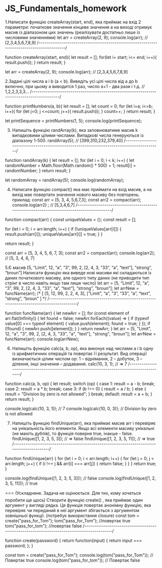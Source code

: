 # JS_Fundamentals_homework
1.Написати функцію createArray(start, end), яка приймає на вхід 2 параметри:
початкове значення
кінцеве значення
а на виході отримує масив із діапазоном цих значень (реалізувати достатньо лише із числовими значеннями)
let arr = createArray(2, 9);
console.log(arr); // [2,3,4,5,6,7,8,9]
/--------------------------------------------------------------------------------------------/

function createArray(start, end){
  let result = [];
  for(let i= start; i<= end; i++){
    result.push(i);
  }
  return result;
}

let arr = createArray(2, 9);
console.log(arr); // [2,3,4,5,6,7,8,9]

2.Задані цілі числа a і b (a < b). Виведіть усі цілі числа від a до b включно, при цьому a виводится 1 раз, число а+1 - два рази і т.д.
// 1,2,2,3,3,3...
/--------------------------------------------------------------------------------------------/

function printNumbers(a, b){
  let result = [];
  let count = 0;
    for (let i=a; i<=b; i++){
      for (let j=0; j <=count; j++){
        result.push(i);
      }
      count++;
    }
  return result;
}

let printSequence = printNumbers(1, 5);
console.log(printSequence);

3. Напишіть функцію randArray(k), яка заповнюватиме масив k випадковими цілими числами. Випадкові числа генеруються із діапазону 1-500.
randArray(5);  // [399,310,232,379,40]
/--------------------------------------------------------------------------------------------/

function randArray(k) {
  let result = [];
  for (let i = 0; i < k; i++) {
    let randomNumber = Math.floor(Math.random() * 500) + 1;
    result[i] = randomNumber;
  }
  return result;
}

let randomArray = randArray(5);
console.log(randomArray);

4. Написати функцію compact() яка має приймати на вхід масив, а на вихід має повертати значення нового масиву без повторень.
приклад:
const arr = [5, 3, 4, 5,6,7,3];
const arr2 = compact(arr);
console.log(arr2) ; // [5,3,4,6,7]
/--------------------------------------------------------------------------------------------/

function compact(arr) {
  const uniqueValues = {};
  const result = [];

  for (let i = 0; i < arr.length; i++) {
    if (!uniqueValues[arr[i]]) {
      result.push(arr[i]);
      uniqueValues[arr[i]] = true;
    }
  }

  return result;
}

const arr = [5, 3, 4, 5, 6, 7, 3];
const arr2 = compact(arr);
console.log(arr2); // [5, 3, 4, 6, 7]

5.Є масив [5, “Limit”, 12, “a”, “3”, 99, 2, [2, 4, 3, “33”, “a”, “text”], “strong”, “broun”]
Написати функцію яка виведе нові масиви які складаються із даних початкового масиву, але одного типу даних (не приводити тип стрінг в число навіть якщо там лише число)
let  arr = [5, “Limit”, 12, “a”, “3”, 99, 2, [2, 4, 3, “33”, “a”, “text”], “strong”, “broun”];
let arrNew = funcName(arr);
/* 
[
[5, 12, 99, 2, 2, 4, 3],
[”Limit”, “a”, “3”, “33”, “a”, “text”, “strong”, “broun”
] 
*/
/--------------------------------------------------------------------------------------------/

function funcName(arr) {
    let newArr = [];
    for (const element of arr.flat(Infinity)) {
        let found = false;
        newArr.forEach((value) => {
            if (typeof value[0] === typeof element) {
                value.push(element);
                found = true;
            }
        });
        if (!found) {
            newArr.push([element]);
        }
    }
    return newArr;
}
let arr = [5, "Limit", 12, "a", "3", 99, 2, [2, 4, 3, "33", "a", "text"], "strong", "broun"];
let arrNew = funcName(arr);
console.log(arrNew);

6. Напишіть функцію calc(a, b, op), яка виконує над числами a і b одну із арифметичних операцій та повертає її результат. Вид операції визначається цілим числом op: 1 – віднімання, 2 – добуток, 3 – ділення, інші значення – додавання.
calc(10, 3, 1); // => 7
/--------------------------------------------------------------------------------------------/

function calc(a, b, op) {
  let result;
  switch (op) {
    case 1:
      result = a - b;
      break;
    case 2:
      result = a * b;
      break;
    case 3:
      if (b !== 0) {
        result = a / b;
      } else {
        result = "Division by zero is not allowed";
      }
      break;
    default:
      result = a + b;
  }
  return result;
}

console.log(calc(10, 3, 1)); // 7
console.log(calc(10, 0, 3)); // Division by zero is not allowed

7. Напишіть функцію findUnique(arr), яка приймає масив arr і перевіряє на унікальність його елементи. Якщо всі елементи масиву унікальні (не мають дублів), то функція поверне true, інакше - false.
findUnique([1, 2, 3, 5, 3]);  // => false
findUnique([1, 2, 3, 5, 11]); // => true
/--------------------------------------------------------------------------------------------/

function findUnique(arr) {
  for (let i = 0; i < arr.length; i++) {
    for (let j = 0; j < arr.length; j++) {
      if (i !== j && arr[i] === arr[j]) {
        return false; 
      }
    }
  }
  return true; 
}

console.log(findUnique([1, 2, 3, 5, 3]));  // false
console.log(findUnique([1, 2, 3, 5, 11])); // true

⭐⭐⭐
(Ускладнене. Задача не оцінюється. Для тих, кому хочеться поробити ще щось)
Створити функцію create() , яка приймає один аргумент у вигляді рядка. Ця функція повертає анонімну функцію, яка перевіряє чи переданий в неї аргумент збігається з аргументом зовнішньої функції.  (потребує використання closure)
const tom = create("pass_for_Tom");
tom("pass_for_Tom"); //повертає true 
tom("pass_for_tom"); //повертає false
/--------------------------------------------------------------------------------------------/

function create(password) {
  return function(input) {
    return input === password;
  };
}

const tom = create("pass_for_Tom");
console.log(tom("pass_for_Tom")); // Повертає true
console.log(tom("pass_for_tom")); // Повертає false

